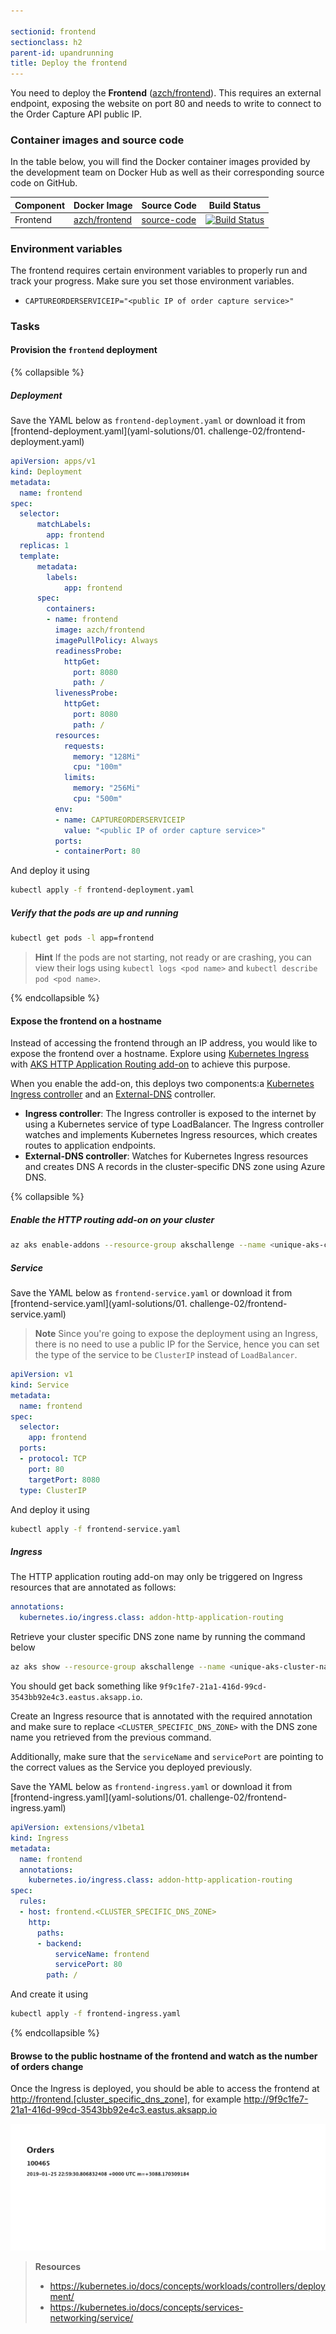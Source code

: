 ```yaml
---

sectionid: frontend
sectionclass: h2
parent-id: upandrunning
title: Deploy the frontend
---
```


You need to deploy the **Frontend** ([azch/frontend](https://hub.docker.com/r/azch/frontend/)). This requires an external endpoint, exposing the website on port 80 and needs to write to connect to the Order Capture API public IP.

### Container images and source code

In the table below, you will find the Docker container images provided by the development team on Docker Hub as well as their corresponding source code on GitHub.

| Component                    | Docker Image                                                     | Source Code                                                       | Build Status |
|------------------------------|------------------------------------------------------------------|-------------------------------------------------------------------|--------------|
| Frontend            | [azch/frontend](https://hub.docker.com/r/azch/frontend/) | [source-code](https://github.com/Azure/azch-frontend)         | [![Build Status](https://dev.azure.com/theazurechallenge/Kubernetes/_apis/build/status/Code/Azure.azch-frontend)](https://dev.azure.com/theazurechallenge/Kubernetes/_build/latest?definitionId=17) |

### Environment variables

The frontend requires certain environment variables to properly run and track your progress. Make sure you set those environment variables.

  * `CAPTUREORDERSERVICEIP="<public IP of order capture service>"`

### Tasks

#### Provision the `frontend` deployment

{% collapsible %}

##### Deployment

Save the YAML below as `frontend-deployment.yaml` or download it from [frontend-deployment.yaml](yaml-solutions/01. challenge-02/frontend-deployment.yaml)

```yaml
apiVersion: apps/v1
kind: Deployment
metadata:
  name: frontend
spec:
  selector:
      matchLabels:
        app: frontend
  replicas: 1
  template:
      metadata:
        labels:
            app: frontend
      spec:
        containers:
        - name: frontend
          image: azch/frontend
          imagePullPolicy: Always
          readinessProbe:
            httpGet:
              port: 8080
              path: /
          livenessProbe:
            httpGet:
              port: 8080
              path: /
          resources:
            requests:
              memory: "128Mi"
              cpu: "100m"
            limits:
              memory: "256Mi"
              cpu: "500m"
          env:
          - name: CAPTUREORDERSERVICEIP
            value: "<public IP of order capture service>"
          ports:
          - containerPort: 80
```

And deploy it using

```sh
kubectl apply -f frontend-deployment.yaml
```

##### Verify that the pods are up and running

```sh
kubectl get pods -l app=frontend
```

> **Hint** If the pods are not starting, not ready or are crashing, you can view their logs using `kubectl logs <pod name>` and `kubectl describe pod <pod name>`.

{% endcollapsible %}

#### Expose the frontend on a hostname

Instead of accessing the frontend through an IP address, you would like to expose the frontend over a hostname. Explore using [Kubernetes Ingress](https://kubernetes.io/docs/concepts/services-networking/ingress/) with [AKS HTTP Application Routing add-on](https://docs.microsoft.com/en-us/azure/aks/http-application-routing) to achieve this purpose.

When you enable the add-on, this deploys two components:a [Kubernetes Ingress controller](https://kubernetes.io/docs/concepts/services-networking/ingress/) and an [External-DNS](https://github.com/kubernetes-incubator/external-dns) controller.

* **Ingress controller**: The Ingress controller is exposed to the internet by using a Kubernetes service of type LoadBalancer. The Ingress controller watches and implements Kubernetes Ingress resources, which creates routes to application endpoints.
* **External-DNS controller**: Watches for Kubernetes Ingress resources and creates DNS A records in the cluster-specific DNS zone using Azure DNS.

{% collapsible %}

##### Enable the HTTP routing add-on on your cluster

```sh
az aks enable-addons --resource-group akschallenge --name <unique-aks-cluster-name> --addons http_application_routing
```

##### Service

Save the YAML below as `frontend-service.yaml` or download it from [frontend-service.yaml](yaml-solutions/01. challenge-02/frontend-service.yaml)

> **Note** Since you're going to expose the deployment using an Ingress, there is no need to use a public IP for the Service, hence you can set the type of the service to be `ClusterIP` instead of `LoadBalancer`.

```yaml
apiVersion: v1
kind: Service
metadata:
  name: frontend
spec:
  selector:
    app: frontend
  ports:
  - protocol: TCP
    port: 80
    targetPort: 8080
  type: ClusterIP
```

And deploy it using

```sh
kubectl apply -f frontend-service.yaml
```

##### Ingress

The HTTP application routing add-on may only be triggered on Ingress resources that are annotated as follows:

```yaml
annotations:
  kubernetes.io/ingress.class: addon-http-application-routing
```

Retrieve your cluster specific DNS zone name by running the command below

```sh
az aks show --resource-group akschallenge --name <unique-aks-cluster-name> --query addonProfiles.httpApplicationRouting.config.HTTPApplicationRoutingZoneName -o table
```

You should get back something like `9f9c1fe7-21a1-416d-99cd-3543bb92e4c3.eastus.aksapp.io`.

Create an Ingress resource that is annotated with the required annotation and make sure to replace `<CLUSTER_SPECIFIC_DNS_ZONE>` with the DNS zone name you retrieved from the previous command.

Additionally, make sure that the `serviceName` and `servicePort` are pointing to the correct values as the Service you deployed previously.

Save the YAML below as `frontend-ingress.yaml` or download it from [frontend-ingress.yaml](yaml-solutions/01. challenge-02/frontend-ingress.yaml)

```yaml
apiVersion: extensions/v1beta1
kind: Ingress
metadata:
  name: frontend
  annotations:
    kubernetes.io/ingress.class: addon-http-application-routing
spec:
  rules:
  - host: frontend.<CLUSTER_SPECIFIC_DNS_ZONE>
    http:
      paths:
      - backend:
          serviceName: frontend
          servicePort: 80
        path: /
```

And create it using

```sh
kubectl apply -f frontend-ingress.yaml
```

{% endcollapsible %}

#### Browse to the public hostname of the frontend and watch as the number of orders change

Once the Ingress is deployed, you should be able to access the frontend at <http://frontend.[cluster_specific_dns_zone]>, for example <http://9f9c1fe7-21a1-416d-99cd-3543bb92e4c3.eastus.aksapp.io>

![Orders frontend](media/ordersfrontend.png)

> **Resources**
> * <https://kubernetes.io/docs/concepts/workloads/controllers/deployment/>
> * <https://kubernetes.io/docs/concepts/services-networking/service/>
